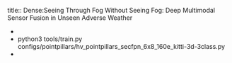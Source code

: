 title:: Dense:Seeing Through Fog Without Seeing Fog: Deep Multimodal Sensor Fusion in Unseen Adverse Weather

-
- python3 tools/train.py configs/pointpillars/hv_pointpillars_secfpn_6x8_160e_kitti-3d-3class.py
-